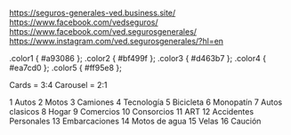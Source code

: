 https://seguros-generales-ved.business.site/
https://www.facebook.com/vedseguros/
https://www.facebook.com/ved.segurosgenerales/
https://www.instagram.com/ved.segurosgenerales/?hl=en


.color1 { #a93086 };
.color2 { #bf499f };
.color3 { #d463b7 };
.color4 { #ea7cd0 };
.color5 { #ff95e8 };

Cards = 3:4
Carousel = 2:1

1 Autos
2 Motos
3 Camiones 
4 Tecnología
5 Bicicleta
6 Monopatín
7 Autos clasicos
8 Hogar
9 Comercios
10 Consorcios
11 ART
12 Accidentes Personales
13 Embarcaciones
14 Motos de agua
15 Velas
16 Caución

